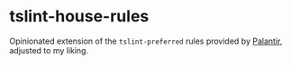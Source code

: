 # tslint-house-rules
Opinionated extension of the `tslint-preferred` rules provided by [Palantir](https://palantir.github.io/tslint/), adjusted to my liking.
